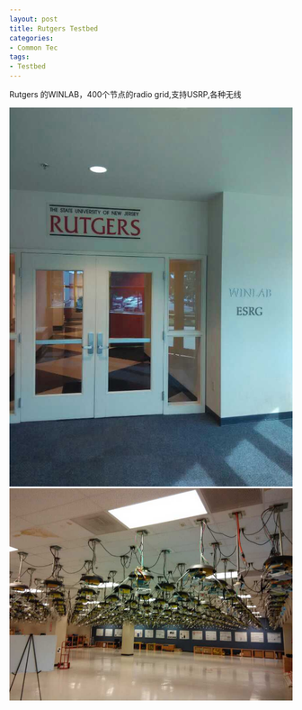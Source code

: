 ```yaml
---
layout: post
title: Rutgers Testbed
categories:
- Common Tec
tags:
- Testbed
---
```


Rutgers 的WINLAB，400个节点的radio grid,支持USRP,各种无线


![](/media/pic2014/Rutgers.jpg)
![](/media/pic2014/Testbed.jpg)


